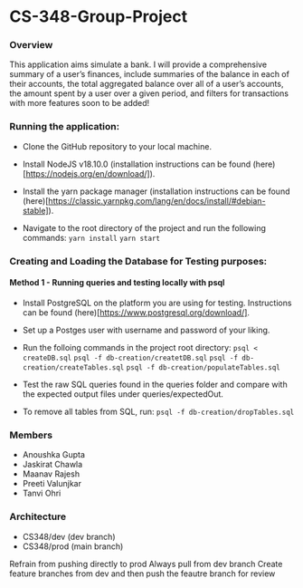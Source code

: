 # CS-348-Group-Project

### Overview

This application aims simulate a bank. I will provide a comprehensive summary of a user’s finances, include summaries of the balance in each of their accounts, the total aggregated balance over all of a user’s accounts, the amount spent by a user over a given period, and filters for transactions with more features soon to be added!

### Running the application:

- Clone the GitHub repository to your local machine.

- Install NodeJS v18.10.0 (installation instructions can be found (here)[https://nodejs.org/en/download/]).

- Install the yarn package manager (installation instructions can be found (here)[https://classic.yarnpkg.com/lang/en/docs/install/#debian-stable]).

- Navigate to the root directory of the project and run the following commands:
`yarn install`
`yarn start`


### Creating and Loading the Database for Testing purposes:

#### Method 1 - Running queries and testing locally with psql

 - Install PostgreSQL on the platform you are using for testing. Instructions can be found (here)[https://www.postgresql.org/download/].

 - Set up a Postges user with username and password of your liking.

 - Run the folloing commands in the project root directory:
  `psql < createDB.sql` 
  `psql -f db-creation/createtDB.sql`
  `psql -f db-creation/createTables.sql`
  `psql -f db-creation/populateTables.sql`

 - Test the raw SQL queries found in the queries folder and compare with the expected output files under queries/expectedOut.

 - To remove all tables from SQL, run:
 `psql -f db-creation/dropTables.sql`

### Members

- Anoushka Gupta
- Jaskirat Chawla
- Maanav Rajesh
- Preeti Valunjkar
- Tanvi Ohri

### Architecture

- CS348/dev (dev branch)
- CS348/prod (main branch)

Refrain from pushing directly to prod
Always pull from dev branch
Create feature branches from dev and then push the feautre branch for review
